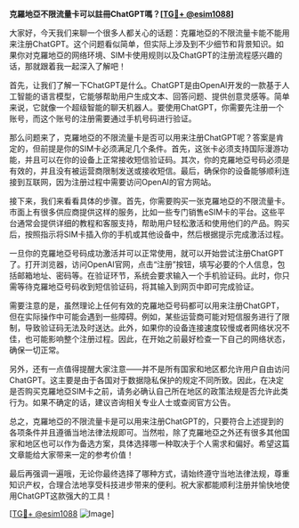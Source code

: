 **克羅地亞不限流量卡可以註冊ChatGPT嗎？[[TG💪+ @esim1088](https://t.me/s/esim1088)]**

大家好，今天我们来聊一个很多人都关心的话题：克羅地亞的不限流量卡能不能用来注册ChatGPT。这个问题看似简单，但实际上涉及到不少细节和背景知识。如果你对克羅地亞的网络环境、SIM卡使用规则以及ChatGPT的注册流程感兴趣的话，那就跟着我一起深入了解吧！

首先，让我们了解一下ChatGPT是什么。ChatGPT是由OpenAI开发的一款基于人工智能的语言模型，它能够帮助用户生成文本、回答问题、提供创意灵感等。简单来说，它就像一个超级智能的聊天机器人。要使用ChatGPT，你需要先注册一个账号，而这个账号的注册需要通过手机号码进行验证。

那么问题来了，克羅地亞的不限流量卡是否可以用来注册ChatGPT呢？答案是肯定的，但前提是你的SIM卡必须满足几个条件。首先，这张卡必须支持国际漫游功能，并且可以在你的设备上正常接收短信验证码。其次，你的克羅地亞号码必须是有效的，并且没有被运营商限制发送或接收短信。最后，确保你的设备能够顺利连接到互联网，因为注册过程中需要访问OpenAI的官方网站。

接下来，我们来看看具体的步骤。首先，你需要购买一张克羅地亞的不限流量卡。市面上有很多供应商提供这样的服务，比如一些专门销售eSIM卡的平台。这些平台通常会提供详细的教程和客服支持，帮助用户轻松激活和使用他们的产品。购买后，按照指示将SIM卡插入你的手机或其他设备中，然后根据提示完成激活过程。

一旦你的克羅地亞号码成功激活并可以正常使用，就可以开始尝试注册ChatGPT了。打开浏览器，访问OpenAI官网，点击“注册”按钮，填写必要的个人信息，包括邮箱地址、密码等。在验证环节，系统会要求输入一个手机验证码。此时，你只需等待克羅地亞号码收到短信验证码，将其输入到网页中即可完成验证。

需要注意的是，虽然理论上任何有效的克羅地亞号码都可以用来注册ChatGPT，但在实际操作中可能会遇到一些障碍。例如，某些运营商可能对短信服务进行了限制，导致验证码无法及时送达。此外，如果你的设备连接速度较慢或者网络状况不佳，也可能影响整个注册过程。因此，在开始之前最好检查一下自己的网络状态，确保一切正常。

另外，还有一点值得提醒大家注意——并不是所有国家和地区都允许用户自由访问ChatGPT。这主要是由于各国对于数据隐私保护的规定不同所致。因此，在决定是否购买克羅地亞SIM卡之前，请务必确认自己所在地区的政策法规是否允许此类行为。如果不确定的话，建议咨询相关专业人士或查阅官方公告。

总之，克羅地亞的不限流量卡是可以用来注册ChatGPT的，只要符合上述提到的各项条件并且遵循当地法律法规即可。当然啦，除了克羅地亞之外还有很多其他国家和地区也可以作为备选方案，具体选择哪一种取决于个人需求和偏好。希望这篇文章能给大家带来一定的参考价值！

最后再强调一遍哦，无论你最终选择了哪种方式，请始终遵守当地法律法规，尊重知识产权，合理合法地享受科技进步带来的便利。祝大家都能顺利注册并愉快地使用ChatGPT这款强大的工具！

[[TG💪+ @esim1088](https://t.me/s/esim1088) ![Image](https://i.postimg.cc/4NQfJmqS/Snipaste-2025-05-13-00-14-12.png)]